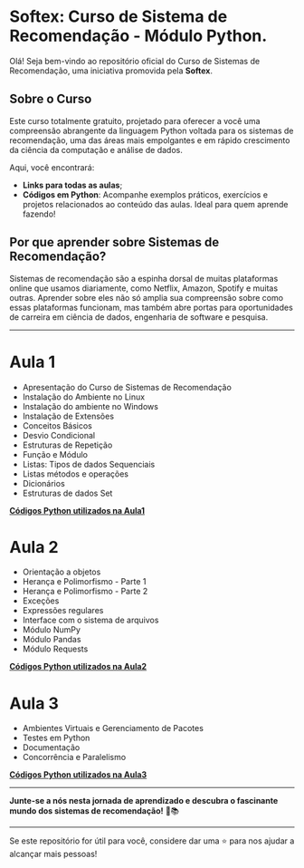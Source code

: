 # Softex: Curso de Sistema de Recomendação - Módulo Python.

Olá! Seja bem-vindo ao repositório oficial do Curso de Sistemas de Recomendação, uma iniciativa promovida pela **Softex**.

## Sobre o Curso

Este curso totalmente gratuito, projetado para oferecer a você uma compreensão abrangente da linguagem Python voltada para os sistemas de recomendação, uma das áreas mais empolgantes e em rápido crescimento da ciência da computação e análise de dados.

Aqui, você encontrará:

- **Links para todas as aulas**;
- **Códigos em Python**: Acompanhe exemplos práticos, exercícios e projetos relacionados ao conteúdo das aulas. Ideal para quem aprende fazendo!

## Por que aprender sobre Sistemas de Recomendação?

Sistemas de recomendação são a espinha dorsal de muitas plataformas online que usamos diariamente, como Netflix, Amazon, Spotify e muitas outras. Aprender sobre eles não só amplia sua compreensão sobre como essas plataformas funcionam, mas também abre portas para oportunidades de carreira em ciência de dados, engenharia de software e pesquisa.

--- 

# Aula 1

- Apresentação do Curso de Sistemas de Recomendação
- Instalação do Ambiente no Linux
- Instalação do ambiente no Windows
- Instalação de Extensões
- Conceitos Básicos
- Desvio Condicional
- Estruturas de Repetição
- Função e Módulo
- Listas: Tipos de dados Sequenciais
- Listas métodos e operações
- Dicionários
- Estruturas de dados Set

**[Códigos Python utilizados na Aula1](./Aula1/)**

# Aula 2

- Orientação a objetos
- Herança e Polimorfismo - Parte 1
- Herança e Polimorfismo - Parte 2
- Exceções
- Expressões regulares
- Interface com o sistema de arquivos
- Módulo NumPy
- Módulo Pandas
- Módulo Requests

**[Códigos Python utilizados na Aula2](./Aula2/)**

# Aula 3

- Ambientes Virtuais e Gerenciamento de Pacotes
- Testes em Python
- Documentação
- Concorrência e Paralelismo

**[Códigos Python utilizados na Aula3](./Aula3/)**

---

**Junte-se a nós nesta jornada de aprendizado e descubra o fascinante mundo dos sistemas de recomendação!** 🚀📚

---

Se este repositório for útil para você, considere dar uma ⭐ para nos ajudar a alcançar mais pessoas!
